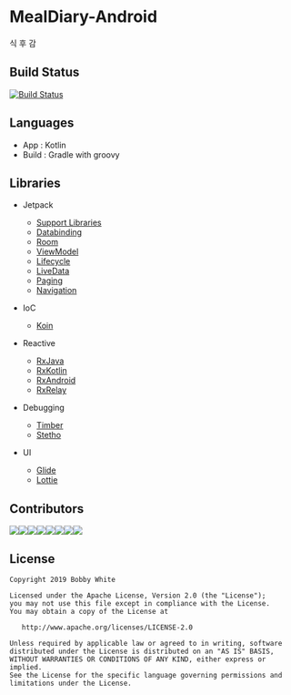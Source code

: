 # MealDiary-Android
식 후 감

## Build Status
[![Build Status](https://app.bitrise.io/app/b605c2554603859d/status.svg?token=Uq-TQOcMFbjsrRTYxpGdcg)](https://app.bitrise.io/app/b605c2554603859d)
## Languages

- App : Kotlin
- Build : Gradle with groovy

## Libraries

- Jetpack
  - [Support Libraries](https://developer.android.com/topic/libraries/support-library/)
  - [Databinding](https://developer.android.com/topic/libraries/data-binding/)
  - [Room](https://developer.android.com/topic/libraries/architecture/room)
  - [ViewModel](https://developer.android.com/topic/libraries/architecture/viewmodel)
  - [Lifecycle](https://developer.android.com/topic/libraries/architecture/lifecycle)
  - [LiveData](https://developer.android.com/topic/libraries/architecture/livedata)
  - [Paging](https://developer.android.com/topic/libraries/architecture/paging)
  - [Navigation](https://developer.android.com/topic/libraries/architecture/navigation/)
  
- IoC
  - [Koin](https://github.com/InsertKoinIO/koin)

- Reactive
  - [RxJava](https://github.com/ReactiveX/RxJava)
  - [RxKotlin](https://github.com/ReactiveX/RxKotlin)
  - [RxAndroid](https://github.com/ReactiveX/RxAndroid) 
  - [RxRelay](https://github.com/JakeWharton/RxRelay)

- Debugging
  - [Timber](https://github.com/JakeWharton/timber)
  - [Stetho](https://github.com/facebook/stetho)

- UI
  - [Glide](https://github.com/bumptech/glide)
  - [Lottie](https://github.com/airbnb/lottie-android)
  
## Contributors
[![](https://sourcerer.io/fame/ojh102/Nexters/MealDiary-Android/images/0)](https://sourcerer.io/fame/ojh102/Nexters/MealDiary-Android/links/0)[![](https://sourcerer.io/fame/ojh102/Nexters/MealDiary-Android/images/1)](https://sourcerer.io/fame/ojh102/Nexters/MealDiary-Android/links/1)[![](https://sourcerer.io/fame/ojh102/Nexters/MealDiary-Android/images/2)](https://sourcerer.io/fame/ojh102/Nexters/MealDiary-Android/links/2)[![](https://sourcerer.io/fame/ojh102/Nexters/MealDiary-Android/images/3)](https://sourcerer.io/fame/ojh102/Nexters/MealDiary-Android/links/3)[![](https://sourcerer.io/fame/ojh102/Nexters/MealDiary-Android/images/4)](https://sourcerer.io/fame/ojh102/Nexters/MealDiary-Android/links/4)[![](https://sourcerer.io/fame/ojh102/Nexters/MealDiary-Android/images/5)](https://sourcerer.io/fame/ojh102/Nexters/MealDiary-Android/links/5)[![](https://sourcerer.io/fame/ojh102/Nexters/MealDiary-Android/images/6)](https://sourcerer.io/fame/ojh102/Nexters/MealDiary-Android/links/6)[![](https://sourcerer.io/fame/ojh102/Nexters/MealDiary-Android/images/7)](https://sourcerer.io/fame/ojh102/Nexters/MealDiary-Android/links/7)

License
-------

    Copyright 2019 Bobby White
    
    Licensed under the Apache License, Version 2.0 (the "License");
    you may not use this file except in compliance with the License.
    You may obtain a copy of the License at
    
       http://www.apache.org/licenses/LICENSE-2.0
    
    Unless required by applicable law or agreed to in writing, software
    distributed under the License is distributed on an "AS IS" BASIS,
    WITHOUT WARRANTIES OR CONDITIONS OF ANY KIND, either express or implied.
    See the License for the specific language governing permissions and
    limitations under the License.
